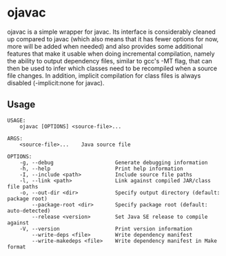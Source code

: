 # ojavac

ojavac is a simple wrapper for javac. Its interface is considerably cleaned up
compared to javac (which also means that it has fewer options for now, more will
be added when needed) and also provides some additional features that make it
usable when doing incremental compilation, namely the ability to output
dependency files, similar to gcc's -MT flag, that can then be used to infer
which classes need to be recompiled when a source file changes. In addition,
implicit compilation for class files is always disabled (-implicit:none for
javac).

## Usage

    USAGE:
        ojavac [OPTIONS] <source-file>...
    
    ARGS:
        <source-file>...    Java source file
    
    OPTIONS:
        -g, --debug                    Generate debugging information
        -h, --help                     Print help information
        -I, --include <path>           Include source file paths
        -l, --link <path>              Link against compiled JAR/class file paths
        -o, --out-dir <dir>            Specify output directory (default: package root)
            --package-root <dir>       Specify package root (default: auto-detected)
            --release <version>        Set Java SE release to compile against
        -V, --version                  Print version information
            --write-deps <file>        Write dependency manifest
            --write-makedeps <file>    Write dependency manifest in Make format
